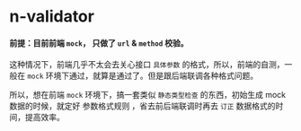 # n-validator

#### 前提：目前前端 `mock`， 只做了 `url` & `method` 校验。

这种情况下，前端几乎不太会去关心接口 `具体参数` 的格式，所以，前端的自测，一般在 `mock` 环境下通过，就算是通过了。但是跟后端联调各种格式问题。

所以，想在前端 `mock` 环境下，搞一套类似 `静态类型检查` 的东西，初始生成 mock 数据的时候，就定好 参数格式规则 ，省去前后端联调时再去 `订正` 数据格式的时间，提高效率。
